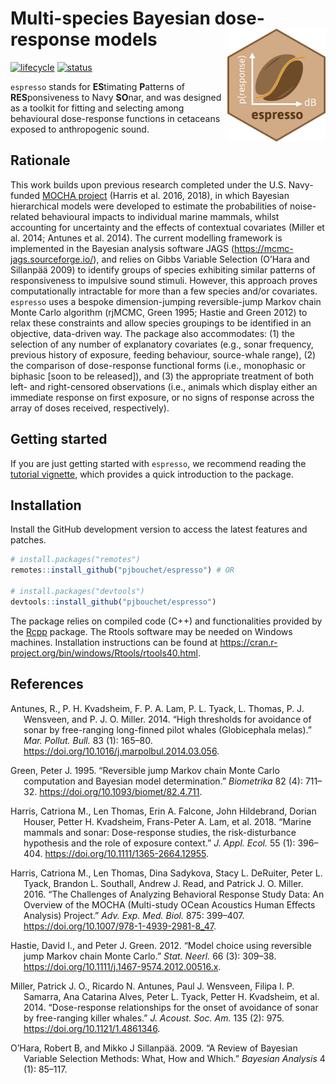 
<!-- README.md is generated from README.Rmd. Please edit that file -->

# Multi-species Bayesian dose-response models <img src='man/figures/espresso-hex.png' align="right" height="180" class="logo"/>

<!-- badges: start -->

[![lifecycle](https://img.shields.io/badge/lifecycle-maturing-blue.svg?style=flat-square)](https://www.tidyverse.org/lifecycle/#maturing)
[![status](https://img.shields.io/badge/repo%20status-active-green.svg?style=flat-square)](https://www.repostatus.org/#active)
<!-- badges: end -->

`espresso` stands for **ES**timating **P**atterns of **RES**ponsiveness
to Navy **SO**nar, and was designed as a toolkit for fitting and
selecting among behavioural dose-response functions in cetaceans exposed
to anthropogenic sound.

## Rationale

This work builds upon previous research completed under the U.S.
Navy-funded [MOCHA project](https://synergy.st-andrews.ac.uk/mocha/)
(Harris et al. 2016, 2018), in which Bayesian hierarchical models were
developed to estimate the probabilities of noise-related behavioural
impacts to individual marine mammals, whilst accounting for uncertainty
and the effects of contextual covariates (Miller et al. 2014; Antunes et
al. 2014). The current modelling framework is implemented in the
Bayesian analysis software JAGS (<https://mcmc-jags.sourceforge.io/>),
and relies on Gibbs Variable Selection (O’Hara and Sillanpää 2009) to
identify groups of species exhibiting similar patterns of responsiveness
to impulsive sound stimuli. However, this approach proves
computationally intractable for more than a few species and/or
covariates. `espresso` uses a bespoke dimension-jumping reversible-jump
Markov chain Monte Carlo algorithm (rjMCMC, Green 1995; Hastie and Green
2012) to relax these constraints and allow species groupings to be
identified in an objective, data-driven way. The package also
accommodates: (1) the selection of any number of explanatory covariates
(e.g., sonar frequency, previous history of exposure, feeding behaviour,
source-whale range), (2) the comparison of dose-response functional
forms (i.e., monophasic or biphasic \[soon to be released\]), and (3)
the appropriate treatment of both left- and right-censored observations
(i.e., animals which display either an immediate response on first
exposure, or no signs of response across the array of doses received,
respectively).

## Getting started

If you are just getting started with `espresso`, we recommend reading
the [tutorial
vignette](https://pjbouchet.github.io/espresso/articles/espresso.html),
which provides a quick introduction to the package.

## Installation

Install the GitHub development version to access the latest features and
patches.

``` r
# install.packages("remotes")
remotes::install_github("pjbouchet/espresso") # OR

# install.packages("devtools")
devtools::install_github("pjbouchet/espresso")
```

The package relies on compiled code (C++) and functionalities provided
by the [Rcpp](https://cran.r-project.org/web/packages/Rcpp/index.html)
package. The Rtools software may be needed on Windows machines.
Installation instructions can be found at
<https://cran.r-project.org/bin/windows/Rtools/rtools40.html>.

## References

<div id="refs" class="references csl-bib-body hanging-indent">

<div id="ref-Antunes2014" class="csl-entry">

Antunes, R., P. H. Kvadsheim, F. P. A. Lam, P. L. Tyack, L. Thomas, P.
J. Wensveen, and P. J. O. Miller. 2014. “<span class="nocase">High
thresholds for avoidance of sonar by free-ranging long-finned pilot
whales (Globicephala melas)</span>.” *Mar. Pollut. Bull.* 83 (1):
165–80. <https://doi.org/10.1016/j.marpolbul.2014.03.056>.

</div>

<div id="ref-Green1995" class="csl-entry">

Green, Peter J. 1995. “<span class="nocase">Reversible jump Markov chain
Monte Carlo computation and Bayesian model determination</span>.”
*Biometrika* 82 (4): 711–32. <https://doi.org/10.1093/biomet/82.4.711>.

</div>

<div id="ref-Harris2018" class="csl-entry">

Harris, Catriona M., Len Thomas, Erin A. Falcone, John Hildebrand,
Dorian Houser, Petter H. Kvadsheim, Frans-Peter A. Lam, et al. 2018.
“<span class="nocase">Marine mammals and sonar: Dose-response studies,
the risk-disturbance hypothesis and the role of exposure
context</span>.” *J. Appl. Ecol.* 55 (1): 396–404.
<https://doi.org/10.1111/1365-2664.12955>.

</div>

<div id="ref-Harris2016" class="csl-entry">

Harris, Catriona M., Len Thomas, Dina Sadykova, Stacy L. DeRuiter, Peter
L. Tyack, Brandon L. Southall, Andrew J. Read, and Patrick J. O. Miller.
2016. “<span class="nocase">The Challenges of Analyzing Behavioral
Response Study Data: An Overview of the MOCHA (Multi-study OCean
Acoustics Human Effects Analysis) Project</span>.” *Adv. Exp. Med.
Biol.* 875: 399–407. <https://doi.org/10.1007/978-1-4939-2981-8_47>.

</div>

<div id="ref-Hastie2012" class="csl-entry">

Hastie, David I., and Peter J. Green. 2012. “<span class="nocase">Model
choice using reversible jump Markov chain Monte Carlo</span>.” *Stat.
Neerl.* 66 (3): 309–38.
<https://doi.org/10.1111/j.1467-9574.2012.00516.x>.

</div>

<div id="ref-Miller2014" class="csl-entry">

Miller, Patrick J. O., Ricardo N. Antunes, Paul J. Wensveen, Filipa I.
P. Samarra, Ana Catarina Alves, Peter L. Tyack, Petter H. Kvadsheim, et
al. 2014. “<span class="nocase">Dose-response relationships for the
onset of avoidance of sonar by free-ranging killer whales</span>.” *J.
Acoust. Soc. Am.* 135 (2): 975. <https://doi.org/10.1121/1.4861346>.

</div>

<div id="ref-OHara2009" class="csl-entry">

O’Hara, Robert B, and Mikko J Sillanpää. 2009. “A Review of Bayesian
Variable Selection Methods: What, How and Which.” *Bayesian Analysis* 4
(1): 85–117.

</div>

</div>
